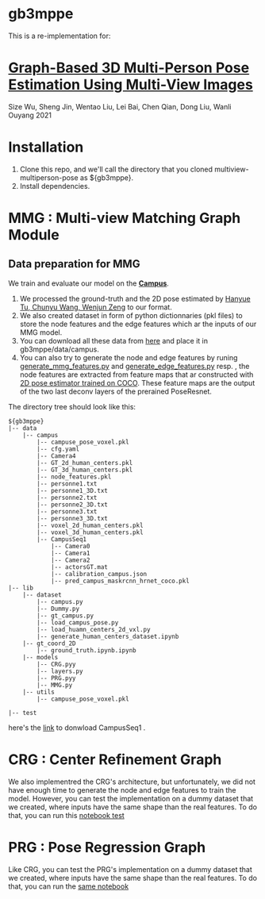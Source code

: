 # gb3mppe

This is a re-implementation for:

# [Graph-Based 3D Multi-Person Pose Estimation Using Multi-View Images](https://arxiv.org/abs/2109.05885)
Size Wu, Sheng Jin, Wentao Liu, Lei Bai, Chen Qian, Dong Liu, Wanli Ouyang
2021 

# Installation

1. Clone this repo, and we'll call the directory that you cloned multiview-multiperson-pose as ${gb3mppe}.
2. Install dependencies.
# MMG : Multi-view Matching Graph Module
## Data preparation for MMG
We train and evaluate our model on the **[Campus](http://campar.in.tum.de/Chair/MultiHumanPose)**.
1. We processed the ground-truth and the 2D pose estimated by [Hanyue Tu, Chunyu Wang, Wenjun Zeng](https://github.com/microsoft/voxelpose-pytorch) to our format.
2. We also created dataset in form of python dictionnaries (pkl files) to store the node features and the edge features which ar the inputs of our MMG model.
3. You can download all these data from [here](https://drive.google.com/drive/folders/1Ck5ireXtLGGKFdgb5UJQe1spikul_O0K) and place it in gb3mppe/data/campus.
4. You can also try to generate the node and edge features by runing [generate_mmg_features.py](https://github.com/IbrahimL/gb3mppe/blob/12dd1b94396ccc0328c1b8a08882a0de45ec954d/lib/utils/generate_mmg_features.py) and [generate_edge_features.py](https://github.com/IbrahimL/gb3mppe/blob/12dd1b94396ccc0328c1b8a08882a0de45ec954d/lib/utils/generate_edge_features.py) resp. , the node features are extracted from feature maps that ar constructed with [2D pose estimator trained on COCO](https://github.com/microsoft/voxelpose-pytorch). These feature maps are the output of the two last deconv layers of the prerained PoseResnet.


The directory tree should look like this:

```
${gb3mppe}
|-- data
    |-- campus
        |-- campuse_pose_voxel.pkl
        |-- cfg.yaml
        |-- Camera4
        |-- GT_2d_human_centers.pkl
        |-- GT_3d_human_centers.pkl
        |-- node_features.pkl
        |-- personne1.txt
        |-- personne1_3D.txt
        |-- personne2.txt
        |-- personne2_3D.txt
        |-- personne3.txt
        |-- personne3_3D.txt
        |-- voxel_2d_human_centers.pkl
        |-- voxel_3d_human_centers.pkl
        |-- CampusSeq1
            |-- Camera0
            |-- Camera1
            |-- Camera2
            |-- actorsGT.mat
            |-- calibration_campus.json
            |-- pred_campus_maskrcnn_hrnet_coco.pkl
|-- lib
    |-- dataset
        |-- campus.py
        |-- Dummy.py
        |-- gt_campus.py
        |-- load_campus_pose.py
        |-- load_huamn_centers_2d_vxl.py
        |-- generate_human_centers_dataset.ipynb
    |-- gt_coord_2D
        |-- ground_truth.ipynb.ipynb
    |-- models
        |-- CRG.pyy
        |-- layers.py
        |-- PRG.pyy
        |-- MMG.py
    |-- utils
        |-- campuse_pose_voxel.pkl
              
|-- test
```
here's the [link]( http://campar.cs.tum.edu/files/belagian/multihuman/CampusSeq1.tar.bz2 )  to donwload CampusSeq1 .


# CRG : Center Refinement Graph

We also implementred the CRG's architecture, but unfortunately, we did not have enough time to generate the node and edge features to train the model. However, you can test the implementation on a dummy dataset that we created, where inputs have the same shape than the real features.
To do that, you can run this [notebook test](https://github.com/IbrahimL/gb3mppe/blob/8020d4bda261a91b7053d0b524e5b80bb7b3815f/test/test_architectures_fake_data.ipynb)

# PRG : Pose Regression Graph
Like CRG, you can test the PRG's implementation on a dummy dataset that we created, where inputs have the same shape than the real features.
To do that, you can run the [same notebook](https://github.com/IbrahimL/gb3mppe/blob/8020d4bda261a91b7053d0b524e5b80bb7b3815f/test/test_architectures_fake_data.ipynb)
